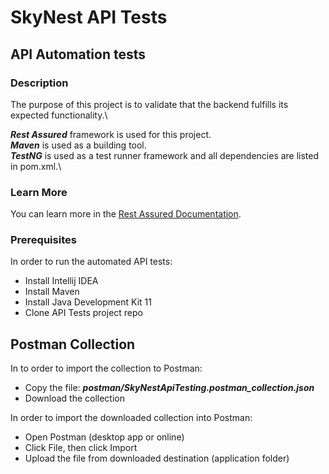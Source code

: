 # SkyNest API Tests

## API Automation tests

### Description

The purpose of this project is to validate that the backend fulfills its expected functionality.\

***Rest Assured*** framework is used for this project.\
***Maven*** is used as a building tool.\
***TestNG*** is used as a test runner framework and all dependencies are listed in pom.xml.\

### Learn More

You can learn more in the [Rest Assured Documentation](https://rest-assured.io/).

### Prerequisites

In order to run the automated API tests:

* Install Intellij IDEA
* Install Maven
* Install Java Development Kit 11
* Clone API Tests project repo

## Postman Collection

In to order to import the collection to Postman:

* Copy the file:
  ***postman/SkyNestApiTesting.postman_collection.json***
* Download the collection

In order to import the downloaded collection into Postman:

* Open Postman (desktop app or online)
* Click File, then click Import
* Upload the file from downloaded destination (application folder) 